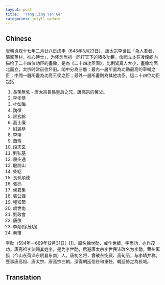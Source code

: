 ```yaml
---
layout: post
title:  "Tang.Ling Yan Ge"
categories: jekyll update
---
```


## Chinese

唐朝贞观十七年二月廿八日戊申（643年3月23日），唐太宗李世民「為人君者，驅駕英材，推心待士」，为怀念当初一同打天下的諸多功臣，命閻立本在凌煙阁内描绘了二十四位功臣的畫像，是為《二十四功臣圖》，比例皆真人大小，畫像均面北而立，太宗时常前往怀旧。閣中分為三層：最內一層所畫為功勳最高的宰輔之臣；中間一層所畫為功高王侯之臣；最外一層所畫則為其他功臣。這二十四位功臣包括

1. 長孫無忌  - 唐太宗長孫皇后之兄，唐高宗的舅父。 
2. 李孝恭
3. 杜如晦
4. 魏徵
5. 房玄齡
6. 高士廉
7. 尉遲恭
8. 李靖
9. 蕭瑀
10. 段志玄
11. 劉弘基
12. 屈突通
13. 殷開山
14. 柴紹
15. 長孫順德
16. 張亮
17. 侯君集
18. 張公謹
19. 程知節
20. 虞世南
21. 劉政會
22. 唐儉
23. 李勣(徐茂功)
24. 秦瓊



李勣（594年－669年12月31日）[1]，原名徐世勣，或作世績，字懋功，亦作茂功。唐高祖李渊赐其姓李，是为李世勣，后避唐太宗李世民讳改名为李勣。曹州离狐（今山东菏泽东明县东南）人，唐初名将，曾破东突厥、高句丽，与李靖并称。歷事唐高祖、唐太宗、唐高宗三朝，深得朝廷信任和重任，朝廷倚之為長城。 


## Translation
